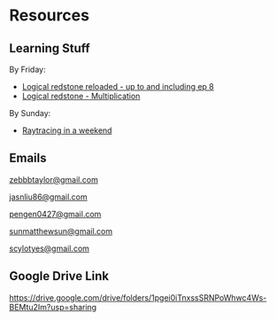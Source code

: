 # Resources

## Learning Stuff
By Friday:
- [Logical redstone reloaded - up to and including ep 8](https://www.youtube.com/watch?v=BH0j4qQORqE&list=PL5LiOvrbVo8keeEWRZVaHfprU4zQTCsV4)
- [Logical redstone - Multiplication](https://www.youtube.com/watch?v=hif-FueLM8M)

By Sunday:
- [Raytracing in a weekend](https://raytracing.github.io/books/RayTracingInOneWeekend.html)

## Emails
zebbbtaylor@gmail.com

jasnliu86@gmail.com

pengen0427@gmail.com

sunmatthewsun@gmail.com

scylotyes@gmail.com

## Google Drive Link
https://drive.google.com/drive/folders/1pgei0iTnxssSRNPoWhwc4Ws-BEMtu2Im?usp=sharing
